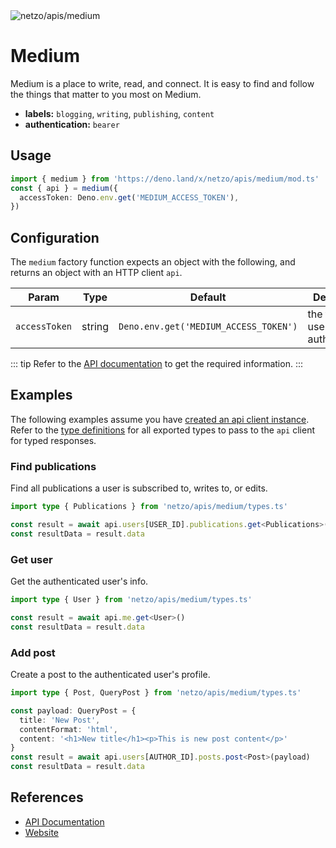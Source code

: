 <img src="https://raw.githubusercontent.com/netzo/netzo/main/assets/apis/medium.svg" alt="netzo/apis/medium" class="mb-5 w-75px">

# Medium

Medium is a place to write, read, and connect. It is easy to find and follow the things that matter to you most on Medium.

- **labels:** `blogging`, `writing`, `publishing`, `content`
- **authentication:** `bearer`

## Usage

```ts
import { medium } from 'https://deno.land/x/netzo/apis/medium/mod.ts'
const { api } = medium({
  accessToken: Deno.env.get('MEDIUM_ACCESS_TOKEN'),
})
```

## Configuration

The `medium` factory function expects an object with the following, and returns an object with an HTTP client `api`.

| Param         | Type   | Default                               | Description                         |
|---------------|--------|---------------------------------------|-------------------------------------|
| `accessToken` | string | `Deno.env.get('MEDIUM_ACCESS_TOKEN')` | the token to use for authentication |

::: tip Refer to the [API documentation](https://github.com/medium/medium-api-docs#1-overview) to get the required information.
:::

## Examples

The following examples assume you have [created an api client instance](#usage). Refer to the [type definitions](https://deno.land/x/netzo/apis/medium/types.ts) for all exported types to pass to the `api` client for typed responses.

### Find publications

Find all publications a user is subscribed to, writes to, or edits.

```ts
import type { Publications } from 'netzo/apis/medium/types.ts'

const result = await api.users[USER_ID].publications.get<Publications>()
const resultData = result.data
```

### Get user

Get the authenticated user's info.

```ts
import type { User } from 'netzo/apis/medium/types.ts'

const result = await api.me.get<User>()
const resultData = result.data
```

### Add post

Create a post to the authenticated user's profile.

```ts
import type { Post, QueryPost } from 'netzo/apis/medium/types.ts'

const payload: QueryPost = {
  title: 'New Post',
  contentFormat: 'html',
  content: '<h1>New title</h1><p>This is new post content</p>'
}
const result = await api.users[AUTHOR_ID].posts.post<Post>(payload)
const resultData = result.data
```

## References

- [API Documentation](https://github.com/medium/medium-api-docs#1-overview)
- [Website](https://medium.com/)
